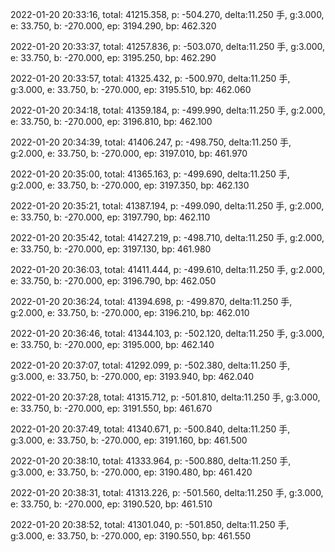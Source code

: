 2022-01-20 20:33:16, total: 41215.358, p: -504.270, delta:11.250 手, g:3.000, e: 33.750, b: -270.000, ep: 3194.290, bp: 462.320

2022-01-20 20:33:37, total: 41257.836, p: -503.070, delta:11.250 手, g:3.000, e: 33.750, b: -270.000, ep: 3195.250, bp: 462.290

2022-01-20 20:33:57, total: 41325.432, p: -500.970, delta:11.250 手, g:3.000, e: 33.750, b: -270.000, ep: 3195.510, bp: 462.060

2022-01-20 20:34:18, total: 41359.184, p: -499.990, delta:11.250 手, g:2.000, e: 33.750, b: -270.000, ep: 3196.810, bp: 462.100

2022-01-20 20:34:39, total: 41406.247, p: -498.750, delta:11.250 手, g:2.000, e: 33.750, b: -270.000, ep: 3197.010, bp: 461.970

2022-01-20 20:35:00, total: 41365.163, p: -499.690, delta:11.250 手, g:2.000, e: 33.750, b: -270.000, ep: 3197.350, bp: 462.130

2022-01-20 20:35:21, total: 41387.194, p: -499.090, delta:11.250 手, g:2.000, e: 33.750, b: -270.000, ep: 3197.790, bp: 462.110

2022-01-20 20:35:42, total: 41427.219, p: -498.710, delta:11.250 手, g:2.000, e: 33.750, b: -270.000, ep: 3197.130, bp: 461.980

2022-01-20 20:36:03, total: 41411.444, p: -499.610, delta:11.250 手, g:2.000, e: 33.750, b: -270.000, ep: 3196.790, bp: 462.050

2022-01-20 20:36:24, total: 41394.698, p: -499.870, delta:11.250 手, g:2.000, e: 33.750, b: -270.000, ep: 3196.210, bp: 462.010

2022-01-20 20:36:46, total: 41344.103, p: -502.120, delta:11.250 手, g:3.000, e: 33.750, b: -270.000, ep: 3195.000, bp: 462.140

2022-01-20 20:37:07, total: 41292.099, p: -502.380, delta:11.250 手, g:3.000, e: 33.750, b: -270.000, ep: 3193.940, bp: 462.040

2022-01-20 20:37:28, total: 41315.712, p: -501.810, delta:11.250 手, g:3.000, e: 33.750, b: -270.000, ep: 3191.550, bp: 461.670

2022-01-20 20:37:49, total: 41340.671, p: -500.840, delta:11.250 手, g:3.000, e: 33.750, b: -270.000, ep: 3191.160, bp: 461.500

2022-01-20 20:38:10, total: 41333.964, p: -500.880, delta:11.250 手, g:3.000, e: 33.750, b: -270.000, ep: 3190.480, bp: 461.420

2022-01-20 20:38:31, total: 41313.226, p: -501.560, delta:11.250 手, g:3.000, e: 33.750, b: -270.000, ep: 3190.520, bp: 461.510

2022-01-20 20:38:52, total: 41301.040, p: -501.850, delta:11.250 手, g:3.000, e: 33.750, b: -270.000, ep: 3190.550, bp: 461.550